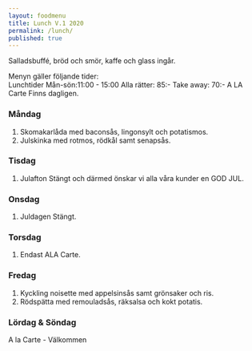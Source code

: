 ```yaml
---
layout: foodmenu
title: Lunch V.1 2020
permalink: /lunch/
published: true
---
```

Salladsbuffé, bröd och smör, kaffe och glass ingår.

Menyn gäller följande tider:  
Lunchtider  Mån-sön:11:00 - 15:00
Alla rätter: 85:- Take away: 70:-
A LA Carte Finns dagligen.

### Måndag
1. Skomakarlåda med baconsås, lingonsylt och potatismos.
2. Julskinka med rotmos, rödkål samt senapsås.

### Tisdag
1. Julafton Stängt och därmed önskar vi alla våra kunder en GOD JUL.


### Onsdag
1. Juldagen Stängt.


### Torsdag
1. Endast ALA Carte. 

 
### Fredag
1. Kyckling noisette med appelsinsås samt grönsaker och ris.
2. Rödspätta med remouladsås, räksalsa och kokt potatis.
                                                                                                    
                   
### Lördag & Söndag
A la Carte - Välkommen

